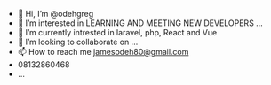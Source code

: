 - 👋 Hi, I’m @odehgreg
- 👀 I’m interested in LEARNING AND MEETING NEW DEVELOPERS ...
- 🌱 I’m currently intrested in laravel, php, React and Vue
- 💞️ I’m looking to collaborate on ...
- 📫 How to reach me jamesodeh80@gmail.com
- 08132860468
- ...

<!---
odehgreg/odehgreg is a ✨ special ✨ repository because its `README.md` (this file) appears on your GitHub profile.
You can click the Preview link to take a look at your changes.
--->
